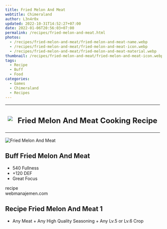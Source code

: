 ```yaml
---
title: Fried Melon And Meat
webtitle: Chimeraland
author: L3n4r0x
updated: 2022-10-31T14:52:27+07:00
date: 2022-01-06T20:56:03+07:00
permalink: /recipes/fried-melon-and-meat.html
photos:
  - /recipes/fried-melon-and-meat/fried-melon-and-meat-name.webp
  - /recipes/fried-melon-and-meat/fried-melon-and-meat-icon.webp
  - /recipes/fried-melon-and-meat/fried-melon-and-meat-material.webp
thumbnail: /recipes/fried-melon-and-meat/fried-melon-and-meat-icon.webp
tags:
  - Recipe
  - Buff
  - Food
categories:
  - Games
  - Chimeraland
  - Recipes
---
```


<section id="bootstrap-wrapper"><link rel="stylesheet" href="https://cdn.statically.io/gh/dimaslanjaka/Web-Manajemen/40ac3225/css/bootstrap-4.5-wrapper.css"/><div class="row mb-2"><div class="col-md-12 mb-2"><table class="table" id="post-info"><tbody><tr><td><img class="d-inline-block me-2" src="/chimeraland/recipes/fried-melon-and-meat/fried-melon-and-meat-icon.webp" width="auto" height="auto"/></td><td><h1 class="fs-5">Fried Melon And Meat Cooking Recipe</h1></td></tr></tbody></table></div></div><div class="card mb-2"><div class="row g-0"><div class="col-sm-4 position-relative mb-2"><img src="/chimeraland/recipes/fried-melon-and-meat/fried-melon-and-meat-material.webp" class="card-img fit-cover w-100 h-100" alt="Fried Melon And Meat" data-fancybox="true"/></div><div class="col-sm-8 mb-2"><div class="card-body"><h2 class="card-title fs-5">Buff Fried Melon And Meat</h2><div class="card-text"><ul><li>540 Fullness</li><li>+120 DEF</li><li>Great Focus</li></ul></div><span class="badge rounded-pill bg-dark">recipe</span></div><div class="card-footer text-end text-muted">webmanajemen.com</div></div></div></div><div class="row mb-2"><div class="col-12 col-lg-6 recipe-item mb-2"><div class="card"><div class="card-body"><h2 class="card-title fs-5">Recipe Fried Melon And Meat 1</h2><div class="card-text"><ul><li>Any Meat<span> + </span>Any High Quality Seasoning<span> + </span>Any Lv.5 or Lv.6 Crop</li></ul></div></div></div></div></div></section>